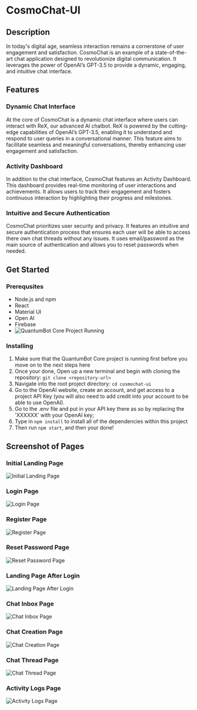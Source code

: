 # CosmoChat-UI

## Description
In today's digital age, seamless interaction remains a cornerstone of user engagement and satisfaction. CosmoChat is an example of a state-of-the-art chat application designed to revolutionize digital communication. It leverages the power of OpenAI’s GPT-3.5 to provide a dynamic, engaging, and intuitive chat interface.

## Features
### Dynamic Chat Interface
At the core of CosmoChat is a dynamic chat interface where users can interact with ReX, our advanced AI chatbot. ReX is powered by the cutting-edge capabilities of OpenAI’s GPT-3.5, enabling it to understand and respond to user queries in a conversational manner. This feature aims to facilitate seamless and meaningful conversations, thereby enhancing user engagement and satisfaction.

### Activity Dashboard
In addition to the chat interface, CosmoChat features an Activity Dashboard. This dashboard provides real-time monitoring of user interactions and achievements. It allows users to track their engagement and fosters continuous interaction by highlighting their progress and milestones.

### Intuitive and Secure Authentication
CosmoChat prioritizes user security and privacy. It features an intuitive and secure authentication process that ensures each user will be able to access there own chat threads without any issues. It uses email/password as the main source of authentication and allows you to reset passwords when needed.


## Get Started

### Prerequsites
- Node.js and npm
- React
- Material UI
- Open AI
- Firebase
- ![QuantumBot Core Project Running](https://github.com/LiangChu1/Rex-chatbot)
### Installing

1. Make sure that the QuantumBot Core project is running first before you move on to the next steps here
2. Once your done, Open up a new terminal and begin with cloning the repository: `git clone <repository-url>`
3. Navigate into the root project directory: `cd cosmochat-ui`
4. Go to the OpenAI website, create an account, and get access to a project API Key (you will also need to add credit into your account to be able to use OpenAI).
5. Go to the .env file and put in your API key there as so by replacing the 'XXXXXX' with your OpenAI key;
6. Type in `npm install` to install all of the dependencies within this project
7. Then run `npm start`, and then your done!

## Screenshot of Pages

### Initial Landing Page
![Initial Landing Page](PageScreenshots/Initial_Landing_Page.png)

### Login Page
![Login Page](PageScreenshots/Login_Page.png)

### Register Page
![Register Page](PageScreenshots/Register_Page.png)

### Reset Password Page
![Reset Password Page](PageScreenshots/Reset_Password_Page.png)

### Landing Page After Login
![Landing Page After Login](PageScreenshots/Landing_Page_After_Login.png)

### Chat Inbox Page
![Chat Inbox Page](PageScreenshots/Chat_Inbox.png)

### Chat Creation Page
![Chat Creation Page](PageScreenshots/Chat_Creation.png)

### Chat Thread Page
![Chat Thread Page](PageScreenshots/Chat_Thread.png)

### Activity Logs Page
![Activity Logs Page](PageScreenshots/Activity_Logs.png)